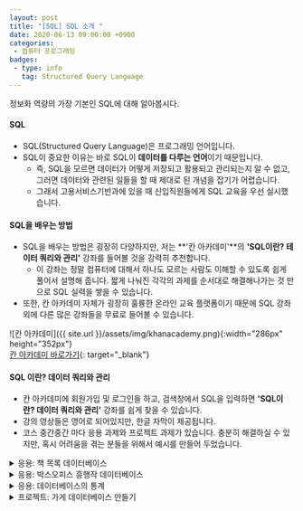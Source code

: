 ```yaml
---
layout: post
title: "[SQL] SQL 소개 "
date: 2020-06-13 09:00:00 +0900
categories: 
 - 컴퓨터 프로그래밍
badges:
 - type: info
   tag: Structured Query Language
---
```


정보화 역량의 가장 기본인 SQL에 대해 알아봅시다.

<!--more-->

#### **SQL**

- SQL(Structured Query Language)은 프로그래밍 언어입니다.
- SQL이 중요한 이유는 바로 SQL이 **데이터를 다루는 언어**이기 때문입니다.
  - 즉, SQL을 모르면 데이터가 어떻게 저장되고 활용되고 관리되는지 알 수 없고, 그러면 데이터와 관련된 일들을 할 때 제대로 된 개념을 잡기가 어렵습니다.
  - 그래서 고용서비스기반과에 있을 때 신입직원들에게 SQL 교육을 우선 실시했습니다.

#### **SQL을 배우는 방법**
- SQL을 배우는 방법은 굉장히 다양하지만, 저는 **'칸 아카데미'**의 **'SQL이란? 테이터 쿼리와 관리'** 강좌를 들어볼 것을 강력히 추천합니다.
  - 이 강좌는 정말 컴퓨터에 대해서 하나도 모르는 사람도 이해할 수 있도록 쉽게 풀어서 설명해 줍니다. 짧게 나눠진 각각의 과제를 순서대로 해결해나가는 것 만으로 SQL 실력을 쌓을 수 있습니다.
- 또한, 칸 아카데미 자체가 굉장히 훌륭한 온라인 교육 플랫폼이기 때문에 SQL 강좌 외에 다른 많은 강좌들을 무료로 들어볼 수 있습니다.

![칸 아카데미]({{ site.url }}/assets/img/khanacademy.png){:width="286px" height="352px"}  
[칸 아카데미 바로가기](https://ko.khanacademy.org/){: target="_blank"}  

#### **SQL 이란? 데이터 쿼리와 관리**

- 칸 아카데미에 회원가입 및 로그인을 하고, 검색창에서 SQL을 입력하면 **'SQL이란? 데이터 쿼리와 관리'** 강좌를 쉽게 찾을 수 있습니다.
- 강의 영상들은 영어로 되어있지만, 한글 자막이 제공됩니다.
- 코스 중간중간 마다 응용 과제와 프로젝트 과제가 있습니다. 충분히 해결하실 수 있지만, 혹시 어려움을 겪는 분들을 위해서 예시를 만들어 두었습니다.
<details>
<summary>응용: 책 목록 데이터베이스</summary>

<img src="{{ site.url }}/assets/img/SQL_project1.png" alt="응용: 책 목록 데이터베이스">
</details>  
<details>
<summary>응용: 박스오피스 흥행작 데이터베이스</summary>
 
<img src="{{ site.url }}/assets/img/SQL_project2.png" alt="응용: 박스오피스 흥행작 데이터베이스">
</details>  
<details>
<summary>응용: 데이터베이스의 통계</summary>

<img src="{{ site.url }}/assets/img/SQL_project3.png" alt="응용: 데이터베이스의 통계">
</details>  
<details>
<summary>프로젝트: 가게 데이터베이스 만들기</summary>

<img src="{{ site.url }}/assets/img/SQL_project4.png" alt="프로젝트: 가게 데이터베이스 만들기">
</details>  
